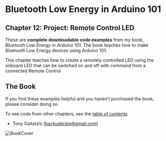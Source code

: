 # Bluetooth Low Energy in Arduino 101

## Chapter 12: Project: Remote Control LED


These are **complete downloadable code examples** from my book, _Bluetooth Low Energy in Arduino 101_.  The book teaches how to make Bluetooth Low Energy devices using Arduino 101.

This chapter teaches how to create a remotely controlled LED using the onboard LED that can be switched on and off with command from a connected Remote Control

## The Book

If you find these examples helpful and you haven't purchased the book, please consider doing so.

To see code from other chapters, see the [table of contents](https://github.com/BluetoothLowEnergyInAndroid101/Book)

- Tony Gaitatzis (<backupbrain@gmail.com>)

![BookCover](https://github.com/BluetoothLowEnergyIniOSSwift/Book/blob/master/Bluetooth%20Low%20Energy%20in%20Android%20101%20Cover.png)
